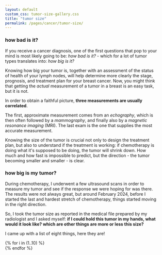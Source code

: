 ```yaml
---
layout: default
custom_css: tumor-size-gallery.css
title: "tumor size"
permalink: /pages/cancer/tumor-size/
---
```


### how bad is it?
If you receive a cancer diagnosis, one of the first questions that pop to your mind is most likely going to be: _how bad is it?_ - which for a lot of tumor types translates into: _how big is it?_

Knowing how big your tumor is, together with an assessment of the status of health of your lymph nodes, will help determine more clearly the stage, prognosis, and treatment plan for your breast cancer.
Now, you might think that getting the _actual_ measurement of a tumor in a breast is an easy task, but it is not.  

In order to obtain a faithful picture, **three measurements are usually correlated**.

The first, approximate measurement comes from an _echography_, which is then often followed by a _mammography_, and finally also by a _magnetic resonance imaging_ (MRI). The last exam is the one that supplies the most accurate measurement.

Knowing the size of the tumor is crucial not only to design the treatment plan, but also to understand if the treatment is working: if chemotherapy is doing what it's supposed to be doing, the tumor will shrink down. How much and how fast is impossible to predict, but the direction - the tumor becoming smaller and smaller - is clear.

### how big is my tumor?
During chemotherapy, I underwent a few ultrasound scans in order to measure my tumor and see if the response we were hoping for was there. The results were not always great, but around February 2024, before I started the last and hardest stretch of chemotherapy, things started moving in the right direction.

So, I took the tumor size as reported in the medical file prepared by my radiologist and I asked myself: **if I could hold this tumor in my hands, what would it look like? which are other things are more or less this size?**

I came up with a list of eight things, here they are!

<div class="gallery-grid">
  {% for i in (1..10) %}
  <div class="gallery-item">
    <div style="background-image: url('{{ site.baseurl }}/assets/images/cancer/tumor-size/{{ i }}.png')" alt="{{ i }}" data-image-url="{{ site.baseurl }}/assets/images/cancer/tumor-size/{{ i }}.png"></div>
  </div>
  {% endfor %}
</div>
